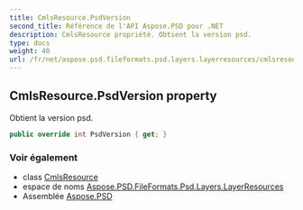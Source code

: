 ```yaml
---
title: CmlsResource.PsdVersion
second_title: Référence de l'API Aspose.PSD pour .NET
description: CmlsResource propriété. Obtient la version psd.
type: docs
weight: 40
url: /fr/net/aspose.psd.fileformats.psd.layers.layerresources/cmlsresource/psdversion/
---
```

## CmlsResource.PsdVersion property

Obtient la version psd.

```csharp
public override int PsdVersion { get; }
```

### Voir également

* class [CmlsResource](../)
* espace de noms [Aspose.PSD.FileFormats.Psd.Layers.LayerResources](../../cmlsresource/)
* Assemblée [Aspose.PSD](../../../)


